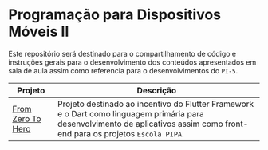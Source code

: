 # Programação para Dispositivos Móveis II

Este repositório será destinado para o compartilhamento de código e instruções gerais para o desenvolvimento dos conteúdos apresentados em sala de aula assim como referencia para o desenvolvimentos do `PI-5`.

Projeto | Descrição
-- | --
[From Zero To Hero](./from_zero_to_hero/README.md) | Projeto destinado ao incentivo do Flutter Framework e o Dart como linguagem primária para desenvolvimento de aplicativos assim como front-end para os projetos `Escola PIPA`. 